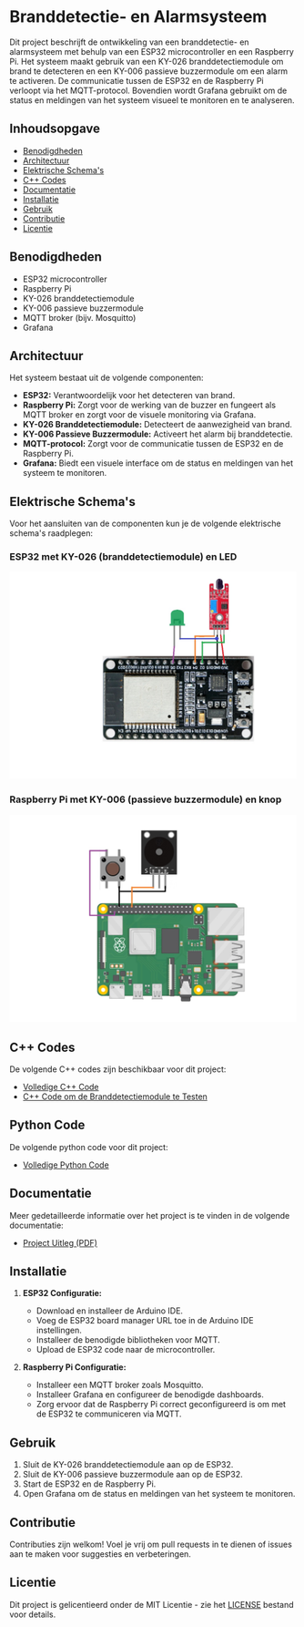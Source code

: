 # Branddetectie- en Alarmsysteem

Dit project beschrijft de ontwikkeling van een branddetectie- en alarmsysteem met behulp van een ESP32 microcontroller en een Raspberry Pi. Het systeem maakt gebruik van een KY-026 branddetectiemodule om brand te detecteren en een KY-006 passieve buzzermodule om een alarm te activeren. De communicatie tussen de ESP32 en de Raspberry Pi verloopt via het MQTT-protocol. Bovendien wordt Grafana gebruikt om de status en meldingen van het systeem visueel te monitoren en te analyseren.

## Inhoudsopgave

- [Benodigdheden](#benodigdheden)
- [Architectuur](#architectuur)
- [Elektrische Schema's](#elektrische-schema's)
- [C++ Codes](#c-codes)
- [Documentatie](#documentatie)
- [Installatie](#installatie)
- [Gebruik](#gebruik)
- [Contributie](#contributie)
- [Licentie](#licentie)

## Benodigdheden

- ESP32 microcontroller
- Raspberry Pi
- KY-026 branddetectiemodule
- KY-006 passieve buzzermodule
- MQTT broker (bijv. Mosquitto)
- Grafana

## Architectuur

Het systeem bestaat uit de volgende componenten:

- **ESP32:** Verantwoordelijk voor het detecteren van brand.
- **Raspberry Pi:** Zorgt voor de werking van de buzzer en fungeert als MQTT broker en zorgt voor de visuele monitoring via Grafana.
- **KY-026 Branddetectiemodule:** Detecteert de aanwezigheid van brand.
- **KY-006 Passieve Buzzermodule:** Activeert het alarm bij branddetectie.
- **MQTT-protocol:** Zorgt voor de communicatie tussen de ESP32 en de Raspberry Pi.
- **Grafana:** Biedt een visuele interface om de status en meldingen van het systeem te monitoren.

## Elektrische Schema's

Voor het aansluiten van de componenten kun je de volgende elektrische schema's raadplegen:
### ESP32 met KY-026 (branddetectiemodule) en LED
![Elektrisch Schema ESP32 met KY-026 Branddetectiemodule en LED](https://github.com/VHJonas/Brandalarm/blob/main/ESP32.jpg)

### Raspberry Pi met KY-006 (passieve buzzermodule) en knop
![Elektrisch Schema Raspberry Pi en KY-006 Passieve Buzzermodule](https://github.com/VHJonas/Brandalarm/blob/main/Raspi.jpg)

## C++ Codes

De volgende C++ codes zijn beschikbaar voor dit project:
- [Volledige C++ Code](https://github.com/VHJonas/Brandalarm/blob/main/full_code.ino)
- [C++ Code om de Branddetectiemodule te Testen](https://github.com/VHJonas/Brandalarm/blob/main/Check_fire_LED.ino)

## Python Code

De volgende python code voor dit project:
- [Volledige Python Code](............)

## Documentatie

Meer gedetailleerde informatie over het project is te vinden in de volgende documentatie:
- [Project Uitleg (PDF)](https://github.com/VHJonas/Brandalarm/blob/main/Herkansing%20Embedded%20Microcontroller%20Applications.pdf)

## Installatie

1. **ESP32 Configuratie:**
   - Download en installeer de Arduino IDE.
   - Voeg de ESP32 board manager URL toe in de Arduino IDE instellingen.
   - Installeer de benodigde bibliotheken voor MQTT.
   - Upload de ESP32 code naar de microcontroller.

2. **Raspberry Pi Configuratie:**
   - Installeer een MQTT broker zoals Mosquitto.
   - Installeer Grafana en configureer de benodigde dashboards.
   - Zorg ervoor dat de Raspberry Pi correct geconfigureerd is om met de ESP32 te communiceren via MQTT.

## Gebruik

1. Sluit de KY-026 branddetectiemodule aan op de ESP32.
2. Sluit de KY-006 passieve buzzermodule aan op de ESP32.
3. Start de ESP32 en de Raspberry Pi.
4. Open Grafana om de status en meldingen van het systeem te monitoren.

## Contributie

Contributies zijn welkom! Voel je vrij om pull requests in te dienen of issues aan te maken voor suggesties en verbeteringen.

## Licentie

Dit project is gelicentieerd onder de MIT Licentie - zie het [LICENSE](LICENSE) bestand voor details.
